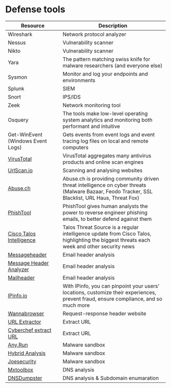 # Defense tools 

Resource | Description
--- | ---
Wireshark | Network protocol analyzer
Nessus | Vulnerability scanner
Nikto | Vulnerability scanner
Yara | The pattern matching swiss knife for malware researchers (and everyone else)
Sysmon | Monitor and log your endpoints and environments
Splunk | SIEM
Snort | IPS/IDS
Zeek | Network monitoring tool
Osquery | The tools make low-level operating system analytics and monitoring both performant and intuitive
Get-WinEvent (Windows Event Logs) | Gets events from event logs and event tracing log files on local and remote computers
[VirusTotal](https://www.virustotal.com/gui/) | VirusTotal aggregates many antivirus products and online scan engines
[UrlScan.io](https://urlscan.io/) | Scanning and analysing websites
[Abuse.ch](https://abuse.ch/) | Abuse.ch is providing community driven threat intelligence on cyber threats (Malware Bazaar, Feodo Tracker, SSL Blacklist, URL Haus, Threat Fox)
[PhishTool](https://www.phishtool.com/) | PhishTool gives human analysts the power to reverse engineer phishing emails, to better defend against them
[Cisco Talos Intelligence](https://talosintelligence.com/) | Talos Threat Source is a regular intelligence update from Cisco Talos, highlighting the biggest threats each week and other security news
[Messageheader](https://toolbox.googleapps.com/apps/messageheader/analyzeheader) | Email header analysis
[Message Header Analyzer](https://mha.azurewebsites.net/) | Email header analysis
[Mailheader](https://mailheader.org/) | Email header analysis
[IPinfo.io](https://ipinfo.io/) | With IPinfo, you can pinpoint your users’ locations, customize their experiences, prevent fraud, ensure compliance, and so much more
[Wannabrowser](https://www.wannabrowser.net/) | Request-response header website
[URL Extractor](https://www.convertcsv.com/url-extractor.htm) | Extract URL
[Cyberchef extract URL](https://gchq.github.io/CyberChef/#recipe=Extract_URLs(false,false,false)) | Extract URL
[Any.Run](https://app.any.run/) | Malware sandbox
[Hybrid Analysis](https://www.hybrid-analysis.com/) | Malware sandbox
[Joesecurity](https://www.joesecurity.org/) | Malware sandbox
[Mxtoolbox](https://mxtoolbox.com/) | DNS analysis
[DNSDumpster](https://dnsdumpster.com/) | DNS analysis & Subdomain enumaration
